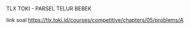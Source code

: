 TLX TOKI - PARSEL TELUR BEBEK

link soal https://tlx.toki.id/courses/competitive/chapters/05/problems/A
